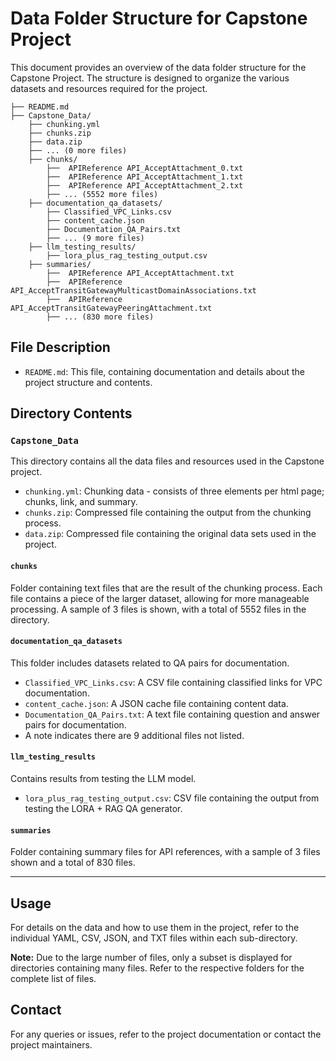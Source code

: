 # Data Folder Structure for Capstone Project

This document provides an overview of the data folder structure for the Capstone Project. The structure is designed to organize the various datasets and resources required for the project.

```
├── README.md
├── Capstone_Data/
    ├── chunking.yml
    ├── chunks.zip
    ├── data.zip
    ├── ... (0 more files)
    ├── chunks/
        ├──  APIReference API_AcceptAttachment_0.txt
        ├──  APIReference API_AcceptAttachment_1.txt
        ├──  APIReference API_AcceptAttachment_2.txt
        ├── ... (5552 more files)
    ├── documentation_qa_datasets/
        ├── Classified_VPC_Links.csv
        ├── content_cache.json
        ├── Documentation_QA_Pairs.txt
        ├── ... (9 more files)
    ├── llm_testing_results/
        ├── lora_plus_rag_testing_output.csv
    ├── summaries/
        ├──  APIReference API_AcceptAttachment.txt
        ├──  APIReference API_AcceptTransitGatewayMulticastDomainAssociations.txt
        ├──  APIReference API_AcceptTransitGatewayPeeringAttachment.txt
        ├── ... (830 more files)
```

## File Description
- `README.md`: This file, containing documentation and details about the project structure and contents.

## Directory Contents

### `Capstone_Data`
This directory contains all the data files and resources used in the Capstone project.

- `chunking.yml`: Chunking data - consists of three elements per html page; chunks, link, and summary.
- `chunks.zip`: Compressed file containing the output from the chunking process.
- `data.zip`: Compressed file containing the original data sets used in the project.

#### `chunks`
Folder containing text files that are the result of the chunking process. Each file contains a piece of the larger dataset, allowing for more manageable processing. A sample of 3 files is shown, with a total of 5552 files in the directory.

#### `documentation_qa_datasets`
This folder includes datasets related to QA pairs for documentation.

- `Classified_VPC_Links.csv`: A CSV file containing classified links for VPC documentation.
- `content_cache.json`: A JSON cache file containing content data.
- `Documentation_QA_Pairs.txt`: A text file containing question and answer pairs for documentation.
- A note indicates there are 9 additional files not listed.

#### `llm_testing_results`
Contains results from testing the LLM model.

- `lora_plus_rag_testing_output.csv`: CSV file containing the output from testing the LORA + RAG QA generator.

#### `summaries`
Folder containing summary files for API references, with a sample of 3 files shown and a total of 830 files.

---

## Usage

For details on the data and how to use them in the project, refer to the individual YAML, CSV, JSON, and TXT files within each sub-directory.

**Note:** Due to the large number of files, only a subset is displayed for directories containing many files. Refer to the respective folders for the complete list of files.

## Contact

For any queries or issues, refer to the project documentation or contact the project maintainers.